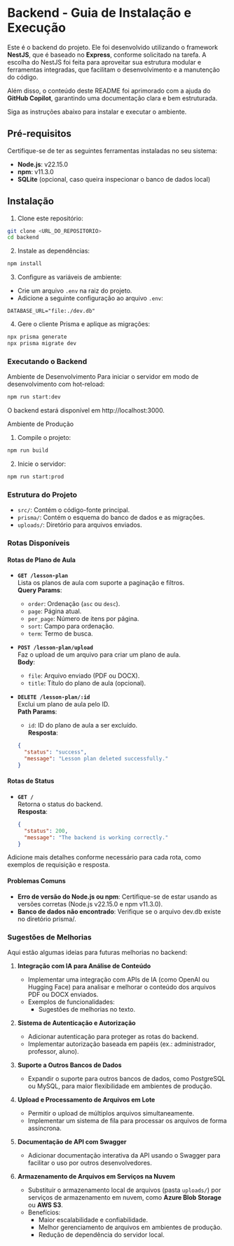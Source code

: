 # Backend - Guia de Instalação e Execução

Este é o backend do projeto. Ele foi desenvolvido utilizando o framework **NestJS**, que é baseado no **Express**, conforme solicitado na tarefa. A escolha do NestJS foi feita para aproveitar sua estrutura modular e ferramentas integradas, que facilitam o desenvolvimento e a manutenção do código.

Além disso, o conteúdo deste README foi aprimorado com a ajuda do **GitHub Copilot**, garantindo uma documentação clara e bem estruturada.

Siga as instruções abaixo para instalar e executar o ambiente.

## Pré-requisitos

Certifique-se de ter as seguintes ferramentas instaladas no seu sistema:

- **Node.js**: v22.15.0
- **npm**: v11.3.0
- **SQLite** (opcional, caso queira inspecionar o banco de dados local)

## Instalação

1. Clone este repositório:
```bash
git clone <URL_DO_REPOSITORIO>
cd backend
```

2. Instale as dependências:
```bash
npm install
```

3. Configure as variáveis de ambiente:
- Crie um arquivo `.env` na raiz do projeto.
- Adicione a seguinte configuração ao arquivo `.env`:
```properties
DATABASE_URL="file:./dev.db"
```

4. Gere o cliente Prisma e aplique as migrações:
```bash
npx prisma generate
npx prisma migrate dev
```

### Executando o Backend
Ambiente de Desenvolvimento
Para iniciar o servidor em modo de desenvolvimento com hot-reload:
```bash
npm run start:dev
```

O backend estará disponível em http://localhost:3000.

Ambiente de Produção
1. Compile o projeto:
```bash
npm run build
```

2. Inicie o servidor:
```bash
npm run start:prod
```

### Estrutura do Projeto
- `src/`: Contém o código-fonte principal.
- `prisma/`: Contém o esquema do banco de dados e as migrações.
- `uploads/`: Diretório para arquivos enviados.

### Rotas Disponíveis

#### **Rotas de Plano de Aula**

- **`GET /lesson-plan`**  
  Lista os planos de aula com suporte a paginação e filtros.  
  **Query Params**:
  - `order`: Ordenação (`asc` ou `desc`).
  - `page`: Página atual.
  - `per_page`: Número de itens por página.
  - `sort`: Campo para ordenação.
  - `term`: Termo de busca.

- **`POST /lesson-plan/upload`**  
  Faz o upload de um arquivo para criar um plano de aula.  
  **Body**:
  - `file`: Arquivo enviado (PDF ou DOCX).
  - `title`: Título do plano de aula (opcional).

- **`DELETE /lesson-plan/:id`**  
  Exclui um plano de aula pelo ID.  
  **Path Params**:
  - `id`: ID do plano de aula a ser excluído.  
  **Resposta**:
  ```json
  {
    "status": "success",
    "message": "Lesson plan deleted successfully."
  }
  ```

#### **Rotas de Status**

- **`GET /`**  
  Retorna o status do backend.  
  **Resposta**:
  ```json
  {
    "status": 200,
    "message": "The backend is working correctly."
  }
  ```

Adicione mais detalhes conforme necessário para cada rota, como exemplos de requisição e resposta.

#### Problemas Comuns
- **Erro de versão do Node.js ou npm**: Certifique-se de estar usando as versões corretas (Node.js v22.15.0 e npm v11.3.0).
- **Banco de dados não encontrado**: Verifique se o arquivo dev.db existe no diretório prisma/.

### Sugestões de Melhorias

Aqui estão algumas ideias para futuras melhorias no backend:

1. **Integração com IA para Análise de Conteúdo**  
   - Implementar uma integração com APIs de IA (como OpenAI ou Hugging Face) para analisar e melhorar o conteúdo dos arquivos PDF ou DOCX enviados.  
   - Exemplos de funcionalidades:
     - Sugestões de melhorias no texto.

2. **Sistema de Autenticação e Autorização**  
   - Adicionar autenticação para proteger as rotas do backend.
   - Implementar autorização baseada em papéis (ex.: administrador, professor, aluno).

3. **Suporte a Outros Bancos de Dados**  
   - Expandir o suporte para outros bancos de dados, como PostgreSQL ou MySQL, para maior flexibilidade em ambientes de produção.

4. **Upload e Processamento de Arquivos em Lote**  
   - Permitir o upload de múltiplos arquivos simultaneamente.
   - Implementar um sistema de fila para processar os arquivos de forma assíncrona.

5. **Documentação de API com Swagger**  
   - Adicionar documentação interativa da API usando o Swagger para facilitar o uso por outros desenvolvedores.

6. **Armazenamento de Arquivos em Serviços na Nuvem**  
   - Substituir o armazenamento local de arquivos (pasta `uploads/`) por serviços de armazenamento em nuvem, como **Azure Blob Storage** ou **AWS S3**.  
   - Benefícios:
     - Maior escalabilidade e confiabilidade.
     - Melhor gerenciamento de arquivos em ambientes de produção.
     - Redução de dependência do servidor local.



